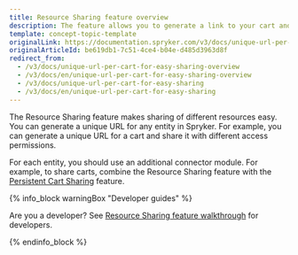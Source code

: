 ```yaml
---
title: Resource Sharing feature overview
description: The feature allows you to generate a link to your cart and share it within your business unit with various access permissions
template: concept-topic-template
originalLink: https://documentation.spryker.com/v3/docs/unique-url-per-cart-for-easy-sharing-overview
originalArticleId: be619db1-7c51-4ce4-b04e-d485d3963d8f
redirect_from:
  - /v3/docs/unique-url-per-cart-for-easy-sharing-overview
  - /v3/docs/en/unique-url-per-cart-for-easy-sharing-overview
  - /v3/docs/unique-url-per-cart-for-easy-sharing
  - /v3/docs/en/unique-url-per-cart-for-easy-sharing
---
```


The Resource Sharing feature makes sharing of different resources easy. You can generate a unique URL for any entity in Spryker. For example, you can generate a unique URL for a cart and share it with different access permissions.

For each entity, you should use an additional connector module. For example, to share carts, combine the Resource Sharing feature with the [Persistent Cart Sharing](/docs/scos/user/features/{{page.version}}/persistent-cart-sharing-feature-overview.html) feature.

{% info_block warningBox "Developer guides" %}

Are you a developer? See [Resource Sharing feature walkthrough](/docs/scos/dev/feature-walkthroughs/{{page.version}}/resource-sharing-feature-walkthrough.html) for developers.

{% endinfo_block %}
